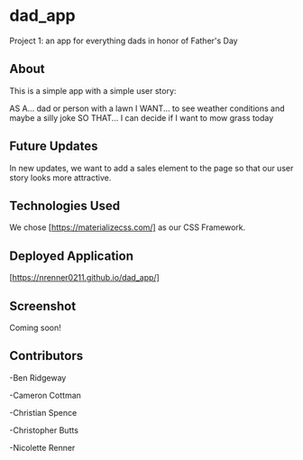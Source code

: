# dad_app

Project 1: an app for everything dads in honor of Father's Day

## About

This is a simple app with a simple user story:

AS A... dad or person with a lawn
I WANT... to see weather conditions and maybe a silly joke
SO THAT... I can decide if I want to mow grass today

## Future Updates

In new updates, we want to add a sales element to the page so that our user story looks more attractive.

## Technologies Used

We chose [https://materializecss.com/] as our CSS Framework.

## Deployed Application

[https://nrenner0211.github.io/dad_app/]

## Screenshot

Coming soon!

## Contributors

-Ben Ridgeway

-Cameron Cottman

-Christian Spence

-Christopher Butts

-Nicolette Renner
